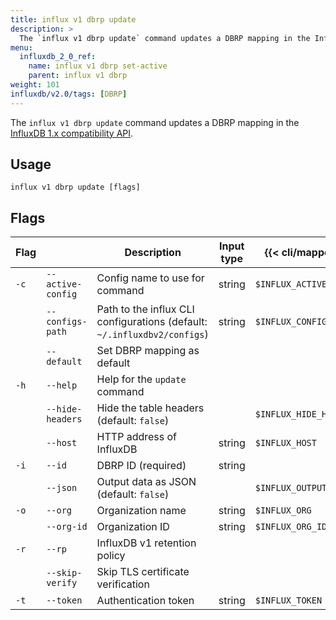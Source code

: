 ```yaml
---
title: influx v1 dbrp update
description: >
  The `influx v1 dbrp update` command updates a DBRP mapping in the InfluxDB 1.x compatibility API.
menu:
  influxdb_2_0_ref:
    name: influx v1 dbrp set-active
    parent: influx v1 dbrp
weight: 101
influxdb/v2.0/tags: [DBRP]
---
```


The `influx v1 dbrp update` command updates a DBRP mapping in the [InfluxDB 1.x compatibility API](/influxdb/v2.0/reference/api/influxdb-1x/).

## Usage
```
influx v1 dbrp update [flags]
```

## Flags
| Flag |                   | Description                                                                                | Input type | {{< cli/mapped >}}      |
|------|-------------------|--------------------------------------------------------------------------------------------|------------|-------------------------|
| `-c` | `--active-config` | Config name to use for command                                                             | string     | `$INFLUX_ACTIVE_CONFIG` |
|      | `--configs-path`  | Path to the influx CLI configurations (default: `~/.influxdbv2/configs`)                   | string     | `$INFLUX_CONFIGS_PATH`  |
|      | `--default`       | Set DBRP mapping as default  |            |                         |
| `-h` | `--help`          | Help for the `update` command                                                              |            |                         |
|      | `--hide-headers`  | Hide the table headers (default: `false`)                                                  |            | `$INFLUX_HIDE_HEADERS`  |
|      | `--host`          | HTTP address of InfluxDB                                                                   | string     | `$INFLUX_HOST`          |
| `-i` | `--id`            | DBRP ID (required)                                                                         | string     |                         |
|      | `--json`          | Output data as JSON (default: `false`)                                                     |            | `$INFLUX_OUTPUT_JSON`   |
| `-o` | `--org`           | Organization name                                                                          | string     | `$INFLUX_ORG`           |
|      | `--org-id`        | Organization ID                                                                            | string     | `$INFLUX_ORG_ID`        |
| `-r` | `--rp`            | InfluxDB v1 retention policy                                                               |            |                         |
|      | `--skip-verify`   | Skip TLS certificate verification                                                          |            |                         |
| `-t` | `--token`         | Authentication token                                                                       | string     | `$INFLUX_TOKEN`         |
